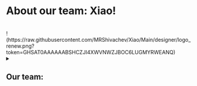 # About our team: Xiao!
<br>
!(https://raw.githubusercontent.com/MRShivachev/Xiao/Main/designer/logo_renew.png?token=GHSAT0AAAAAABSHCZJI4XWVNWZJBOC6LUGMYRWEANQ)
<br>

<details>
  <summary> <h2> Our team: </summary>
  <summary>  Miroslav Shivachev - https://github.com/MRShivachev </summary>
  <summary>  Maria Ukrainska - https://github.com/MDUkrainska20 </summary>
  <summary>  Gergana Bineva - https://github.com/GIBineva </summary>
  <summary>  Stella Ivanova - https://github.com/SIIvanova20 </summary>
 </details>

  <br><br>
